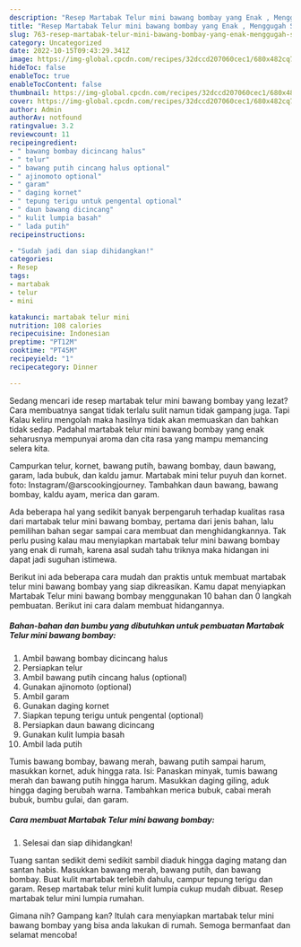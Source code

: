 ```yaml
---
description: "Resep Martabak Telur mini bawang bombay yang Enak , Menggugah Selera"
title: "Resep Martabak Telur mini bawang bombay yang Enak , Menggugah Selera"
slug: 763-resep-martabak-telur-mini-bawang-bombay-yang-enak-menggugah-selera
category: Uncategorized
date: 2022-10-15T09:43:29.341Z
image: https://img-global.cpcdn.com/recipes/32dccd207060cec1/680x482cq70/martabak-telur-mini-bawang-bombay-foto-resep-utama.jpg
hideToc: false
enableToc: true
enableTocContent: false
thumbnail: https://img-global.cpcdn.com/recipes/32dccd207060cec1/680x482cq70/martabak-telur-mini-bawang-bombay-foto-resep-utama.jpg
cover: https://img-global.cpcdn.com/recipes/32dccd207060cec1/680x482cq70/martabak-telur-mini-bawang-bombay-foto-resep-utama.jpg
author: Admin
authorAv: notfound
ratingvalue: 3.2
reviewcount: 11
recipeingredient:
- " bawang bombay dicincang halus"
- " telur"
- " bawang putih cincang halus optional"
- " ajinomoto optional"
- " garam"
- " daging kornet"
- " tepung terigu untuk pengental optional"
- " daun bawang dicincang"
- " kulit lumpia basah"
- " lada putih"
recipeinstructions:

- "Sudah jadi dan siap dihidangkan!"
categories:
- Resep
tags:
- martabak
- telur
- mini

katakunci: martabak telur mini 
nutrition: 108 calories
recipecuisine: Indonesian
preptime: "PT12M"
cooktime: "PT45M"
recipeyield: "1"
recipecategory: Dinner

---
```



Sedang mencari ide resep martabak telur mini bawang bombay yang lezat? Cara membuatnya sangat tidak terlalu sulit namun tidak gampang juga. Tapi Kalau keliru mengolah maka hasilnya tidak akan memuaskan dan bahkan tidak sedap. Padahal martabak telur mini bawang bombay yang enak seharusnya mempunyai aroma dan cita rasa yang mampu memancing selera kita.


Campurkan telur, kornet, bawang putih, bawang bombay, daun bawang, garam, lada bubuk, dan kaldu jamur. Martabak mini telur puyuh dan kornet. foto: Instagram/@arscookingjourney. Tambahkan daun bawang, bawang bombay, kaldu ayam, merica dan garam.

Ada beberapa hal yang sedikit banyak berpengaruh terhadap kualitas rasa dari martabak telur mini bawang bombay, pertama dari jenis bahan, lalu pemilihan bahan segar sampai cara membuat dan menghidangkannya. Tak perlu pusing kalau mau menyiapkan martabak telur mini bawang bombay yang enak di rumah, karena asal sudah tahu triknya maka hidangan ini dapat jadi suguhan istimewa.


Berikut ini ada beberapa cara mudah dan praktis untuk membuat martabak telur mini bawang bombay yang siap dikreasikan. Kamu dapat menyiapkan Martabak Telur mini bawang bombay menggunakan 10 bahan dan 0 langkah pembuatan. Berikut ini cara dalam membuat hidangannya.

<!--inarticleads1-->

##### Bahan-bahan dan bumbu yang dibutuhkan untuk pembuatan Martabak Telur mini bawang bombay:

1. Ambil  bawang bombay dicincang halus
1. Persiapkan  telur
1. Ambil  bawang putih cincang halus (optional)
1. Gunakan  ajinomoto (optional)
1. Ambil  garam
1. Gunakan  daging kornet
1. Siapkan  tepung terigu untuk pengental (optional)
1. Persiapkan  daun bawang dicincang
1. Gunakan  kulit lumpia basah
1. Ambil  lada putih


Tumis bawang bombay, bawang merah, bawang putih sampai harum, masukkan kornet, aduk hingga rata. Isi: Panaskan minyak, tumis bawang merah dan bawang putih hingga harum. Masukkan daging giling, aduk hingga daging berubah warna. Tambahkan merica bubuk, cabai merah bubuk, bumbu gulai, dan garam. 

<!--inarticleads2-->

##### Cara membuat Martabak Telur mini bawang bombay:


1. Selesai dan siap dihidangkan!

Tuang santan sedikit demi sedikit sambil diaduk hingga daging matang dan santan habis. Masukkan bawang merah, bawang putih, dan bawang bombay. Buat kulit martabak terlebih dahulu, campur tepung terigu dan garam. Resep martabak telur mini kulit lumpia cukup mudah dibuat. Resep martabak telur mini lumpia rumahan. 

Gimana nih? Gampang kan? Itulah cara menyiapkan martabak telur mini bawang bombay yang bisa anda lakukan di rumah. Semoga bermanfaat dan selamat mencoba!
